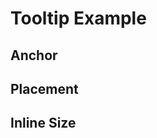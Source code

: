 # Tooltip Example

## Anchor
<code-tab visible-overflow>
<template #example>
<AnchorExample/>
</template>
<template #code>

```vue
<!--@include: ./components/tooltip/AnchorExample.vue -->
```
</template>
</code-tab>


## Placement
<code-tab visible-overflow>
<template #example>
<PlacementExample/>
</template>
<template #code>

```vue
<!--@include: ./components/tooltip/PlacementExample.vue -->
```
</template>
</code-tab>


## Inline Size
<code-tab visible-overflow>
<template #example>
<InlineExample/>
</template>
<template #code>

```vue
<!--@include: ./components/tooltip/InlineExample.vue -->
```
</template>
</code-tab>

<script setup lang="ts">
import CodeTab from '../custom/CodeTab.vue';
import { defineClientComponent } from 'vitepress';

const AnchorExample = defineClientComponent(() =>  import('./components/tooltip/AnchorExample.vue'));
const PlacementExample = defineClientComponent(() =>  import('./components/tooltip/PlacementExample.vue'));
const InlineExample = defineClientComponent(() =>  import('./components/tooltip/InlineExample.vue'));
</script>
